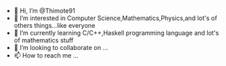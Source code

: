 - 👋 Hi, I’m @Thimote91
- 👀 I’m interested in Computer Science,Mathematics,Physics,and lot's of others things...like everyone 
- 🌱 I’m currently learning C/C++,Haskell programming language and lot's of mathematics stuff
- 💞️ I’m looking to collaborate on ...
- 📫 How to reach me ...

<!---
Thimote91/Thimote91 is a ✨ special ✨ repository because its `README.md` (this file) appears on your GitHub profile.
You can click the Preview link to take a look at your changes.
--->

